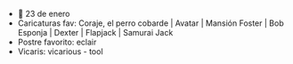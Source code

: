 - 🎂 23 de enero
- Caricaturas fav: Coraje, el perro cobarde | Avatar | Mansión Foster | Bob Esponja | Dexter | Flapjack | Samurai Jack
- Postre favorito: eclair
- Vicaris: vicarious - tool